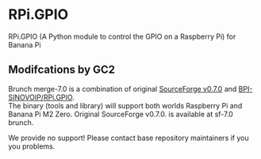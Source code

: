 # RPi.GPIO
RPi.GPIO (A Python module to control the GPIO on a Raspberry Pi) for Banana Pi 

## Modifcations by GC2

Brunch merge-7.0 is a combination of original [SourceForge v0.7.0](https://sourceforge.net/p/raspberry-gpio-python/code/ci/default/tree/) and [BPI-SINOVOIP/RPi.GPIO](https://github.com/BPI-SINOVOIP/RPi.GPIO).  
The binary (tools and library) will support both worlds Raspberry Pi and Banana Pi M2 Zero.
Original SourceForge v0.7.0. is available at sf-7.0 brunch.

We provide no support! Please contact base repository maintainers if you you problems.

